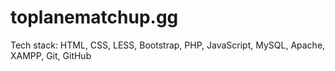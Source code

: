 # toplanematchup.gg

Tech stack: HTML, CSS, LESS, Bootstrap, PHP, JavaScript, MySQL, Apache, XAMPP, Git, GitHub
